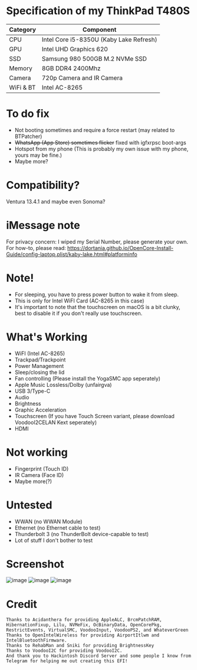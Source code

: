 # Specification of my ThinkPad T480S

| Category  | Component                            |
| --------- | ------------------------------------ |
| CPU       | Intel Core i5-8350U (Kaby Lake Refresh)                |
| GPU       | Intel UHD Graphics 620               |
| SSD       | Samsung 980 500GB M.2 NVMe SSD       |
| Memory    | 8GB DDR4 2400Mhz                     |
| Camera    | 720p Camera and IR Camera                        |
| WiFi & BT | Intel AC-8265                        |

# To do fix
- Not booting sometimes and require a force restart (may related to BTPatcher)
- ~~WhatsApp (App Store) sometimes flicker~~ fixed with igfxrpsc boot-args
- Hotspot from my phone (This is probably my own issue with my phone, yours may be fine.) 
- Maybe more?

# Compatibility?
Ventura 13.4.1 and maybe even Sonoma?

# iMessage note
For privacy concern: I wiped my Serial Number, please generate your own.
For how-to, please read: https://dortania.github.io/OpenCore-Install-Guide/config-laptop.plist/kaby-lake.html#platforminfo

# Note!
- For sleeping, you have to press power button to wake it from sleep.
- This is only for Intel WiFI Card (AC-8265 in this case)
- It's important to note that the touchscreen on macOS is a bit clunky, best to disable it if you don't really use touchscreen.

# What's Working
- WiFI (Intel AC-8265)
- Trackpad/Trackpoint
- Power Management
- Sleep/closing the lid
- Fan controlling (Please install the YogaSMC app seperately)
- Apple Music Lossless/Dolby (unfairgva)
- USB 3/Type-C
- Audio
- Brightness
- Graphic Acceleration
- Touchscreen (If you have Touch Screen variant, please download VoodooI2CELAN Kext seperately)
- HDMI

# Not working
- Fingerprint (Touch ID)
- IR Camera (Face ID)
- Maybe more(?)
  
# Untested
- WWAN (no WWAN Module)
- Ethernet (no Ethernet cable to test)
- Thunderbolt 3 (no ThunderBolt device-capable to test)
- Lot of stuff I don't bother to test

# Screenshot
![image](https://github.com/RXyzDevelopment/T480S-OC/assets/68800628/6497894a-33d4-4bf5-9d86-26e8537c26dc)
![image](https://github.com/RXyzDevelopment/T480S-OC/assets/68800628/b3aa43fd-eaab-419f-924b-2cbe6bd2ef9b)
![image](https://github.com/RXyzDevelopment/T480S-OC/assets/68800628/5fd50275-fa35-43e9-b6d6-ff1a9024f157)


# Credit
    Thanks to Acidanthera for providing AppleALC, BrcmPatchRAM, HibernationFixup, Lilu, NVMeFix, OcBinaryData, OpenCorePkg, RestrictEvents, VirtualSMC, VoodooInput, VoodooPS2, and WhateverGreen
    Thanks to OpenIntelWireless for providing AirportItlwm and IntelBluetoothFirmware.
    Thanks to RehabMan and Sniki for providing BrightnessKey
    Thanks to VoodooI2C for providing VoodooI2C.
    And thank you to Hackintosh Discord Server and some people I know from Telegram for helping me out creating this EFI!

#
